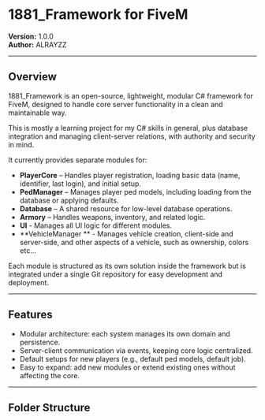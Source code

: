 # 1881_Framework for FiveM

**Version:** 1.0.0  
**Author:** ALRAYZZ  

---

## Overview

1881_Framework is an open-source, lightweight, modular C# framework for FiveM, designed to handle core server functionality in a clean and maintainable way.

This is mostly a learning project for my C# skills in general, plus database integration and managing client-server relations, with authority and security in mind.


It currently provides separate modules for:

- **PlayerCore** – Handles player registration, loading basic data (name, identifier, last login), and initial setup.  
- **PedManager** – Manages player ped models, including loading from the database or applying defaults.  
- **Database** – A shared resource for low-level database operations.  
- **Armory** – Handles weapons, inventory, and related logic.
- **UI** - Manages all UI logic for different modules.
- **VehicleManager ** - Manages vehicle creation, client-side and server-side, and other aspects of a vehicle, such as ownership, colors etc...

Each module is structured as its own solution inside the framework but is integrated under a single Git repository for easy development and deployment.  

---

## Features

- Modular architecture: each system manages its own domain and persistence.  
- Server-client communication via events, keeping core logic centralized.  
- Default setups for new players (e.g., default ped models, default job).  
- Easy to expand: add new modules or extend existing ones without affecting the core.  

---

## Folder Structure

